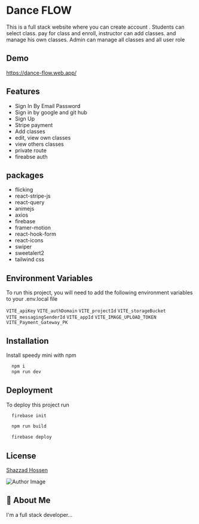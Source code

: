 
# Dance FLOW

This is a full stack website where you can create account . Students can select class. pay for class and enroll, instructor can add classes. and manage his own classes. Admin can manage all classes and all user role


## Demo




https://dance-flow.web.app/

## Features

- Sign In By Email Password
- Sign in by google and git hub
- Sign Up
- Stripe payment
- Add classes
- edit, view  own classes
- view others classes
- private route
- fireabse auth

## packages
- flicking
- react-stripe-js
- react-query
- animejs
- axios
- firebase
- framer-motion
- react-hook-form
- react-icons
- swiper
- sweetalert2
- tailwind css

## Environment Variables

To run this project, you will need to add the following environment variables to your .env.local file

`VITE_apiKey`
`VITE_authDomain`
`VITE_projectId`
`VITE_storageBucket`
`VITE_messagingSenderId`
`VITE_appId`
`VITE_IMAGE_UPLOAD_TOKEN`
`VITE_Payment_Gateway_PK`

## Installation

Install speedy mini with npm

```bash
  npm i
  npm run dev
```
    
## Deployment

To deploy this project run

```bash
  firebase init
```

```bash
  npm run build
```

```bash
  firebase deploy
```




## License

[Shazzad Hossen](https://www.facebook.com/sboy.showrav)


![Author Image](https://lh3.googleusercontent.com/a/AGNmyxbFv_beda4o65xNRZbCXuA-2VZvoLMXG0oNIIQJ=s96-c)


## 🚀 About Me
I'm a full stack developer...

